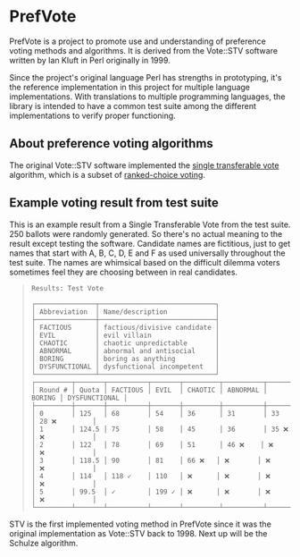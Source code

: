 # PrefVote

PrefVote is a project to promote use and understanding of preference voting methods and algorithms. It is derived from the Vote::STV software written by Ian Kluft in Perl originally in 1999.

Since the project's original language Perl has strengths in prototyping, it's the reference implementation in this project for multiple language implementations. With translations to multiple programming languages, the library is intended to have a common test suite among the different implementations to verify proper functioning.

## About preference voting algorithms

The original Vote::STV software implemented the [single transferable vote](https://en.wikipedia.org/wiki/Single_transferable_vote) algorithm, which is a subset of [ranked-choice voting](https://en.wikipedia.org/wiki/Ranked_voting).

## Example voting result from test suite

This is an example result from a Single Transferable Vote from the test suite. 250 ballots were randomly generated. So there's no actual meaning to the result except testing the software. Candidate names are fictitious, just to get names that start with A, B, C, D, E and F as used universally throughout the test suite. The names are whimsical based on the difficult dilemma voters sometimes feel they are choosing between in real candidates.

> ```
> Results: Test Vote
> 
> ┌───────────────┬─────────────────────────────┐
> │ Abbreviation  │ Name/description            │
> ├───────────────┼─────────────────────────────┤
> │ FACTIOUS      │ factious/divisive candidate │
> │ EVIL          │ evil villain                │
> │ CHAOTIC       │ chaotic unpredictable       │
> │ ABNORMAL      │ abnormal and antisocial     │
> │ BORING        │ boring as anything          │
> │ DYSFUNCTIONAL │ dysfunctional incompetent   │
> └───────────────┴─────────────────────────────┘
> ┌─────────┬───────┬──────────┬───────┬─────────┬──────────┬────────┬───────────────┐
> │ Round # │ Quota │ FACTIOUS │ EVIL  │ CHAOTIC │ ABNORMAL │ BORING │ DYSFUNCTIONAL │
> ├─────────┼───────┼──────────┼───────┼─────────┼──────────┼────────┼───────────────┤
> │ 0       │ 125   │ 68       │ 54    │ 36      │ 31       │ 33     │ 28 ❌         │
> │ 1       │ 124.5 │ 75       │ 58    │ 45      │ 36       │ 35 ❌  │ ❌            │
> │ 2       │ 122   │ 78       │ 69    │ 51      │ 46 ❌    │ ❌     │ ❌            │
> │ 3       │ 118.5 │ 90       │ 81    │ 66 ❌   │ ❌       │ ❌     │ ❌            │
> │ 4       │ 114   │ 118 ✓    │ 110   │ ❌      │ ❌       │ ❌     │ ❌            │
> │ 5       │ 99.5  │ ✓        │ 199 ✓ │ ❌      │ ❌       │ ❌     │ ❌            │
> └─────────┴───────┴──────────┴───────┴─────────┴──────────┴────────┴───────────────┘
> ```

STV is the first implemented voting method in PrefVote since it was the original implementation as Vote::STV back to 1998. Next up will be the Schulze algorithm.
